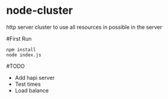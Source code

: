# node-cluster
http server cluster to use all resources in possible in the server 

#First Run
```
npm install
node index.js
```

#TODO 
* Add hapi server
* Test times
* Load balance